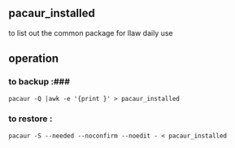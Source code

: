 ## pacaur_installed ##
to list out the common package for llaw daily use  

## operation ##
### to backup :###
```pacaur -Q |awk -e '{print }' > pacaur_installed```

### to restore : ###
```pacaur -S --needed --noconfirm --noedit - < pacaur_installed```
